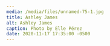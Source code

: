 ```yaml
---
media: /media/files/unnamed-75-1.jpg
title: Ashley James
alt: Ashley James
caption: Photo by Elle Pérez
date: 2020-11-17 17:35:00 -0500
---
```

